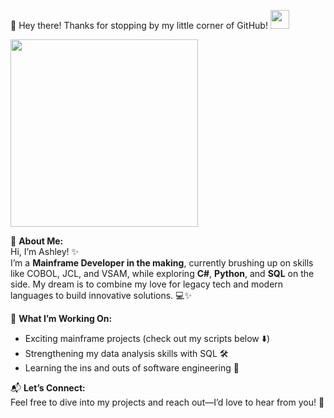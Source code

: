 👋 Hey there! Thanks for stopping by my little corner of GitHub! <img src="https://raw.githubusercontent.com/MartinHeinz/MartinHeinz/master/wave.gif" width="30px">

<img src="https://media.giphy.com/media/3o72F2fmqq8uYg6VdC/giphy.gif" width="300px">

🌟 **About Me:**  
Hi, I’m Ashley! ✨  
I’m a **Mainframe Developer in the making**, currently brushing up on skills like COBOL, JCL, and VSAM, while exploring **C#**, **Python**, and **SQL** on the side. My dream is to combine my love for legacy tech and modern languages to build innovative solutions. 💻✨  

🎯 **What I’m Working On:**  
- Exciting mainframe projects (check out my scripts below ⬇️)  
- Strengthening my data analysis skills with SQL 🛠️  
- Learning the ins and outs of software engineering 🚀  

📬 **Let’s Connect:**  
Feel free to dive into my projects and reach out—I’d love to hear from you! 💌  





